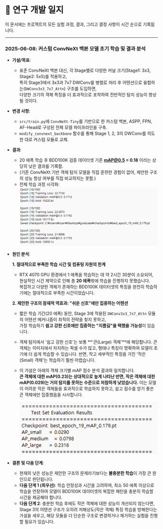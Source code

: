 # 🔬 연구 개발 일지

이 문서에는 프로젝트의 모든 실험 과정, 결과, 그리고 결정 사항이 시간 순으로 기록됩니다.

---


### 2025-06-08: 커스텀 ConvNeXt 백본 모델 초기 학습 및 결과 분석

-   **가설/목표**:
    -   표준 ConvNeXt 백본 대신, 각 Stage별로 다양한 커널 크기(Stage1: 3x3, Stage2: 5x5)를 적용하고,  
        특히 Stage3에서 3x3과 7x7 DWConv를 병렬로 처리 후 어텐션으로 융합하는(`DWConv3x3_7x7_Attn`) 구조를 도입하면,  
        다양한 크기의 객체 특징을 더 효과적으로 포착하여 전반적인 탐지 성능이 향상될 것이다.
-   **변경 사항**:
    -   `src/train.py`에 `ConvNeXt-Tiny`를 기반으로 한 커스텀 백본, ASPP, FPN, AF-Head로 구성된 전체 모델 파이프라인을 구축.
    -   `modify_convnext_backbone` 함수를 통해 Stage 1, 2, 3의 DWConv를 의도한 대로 커스텀 모듈로 교체.
-   **결과**:
    -   20 에폭 학습 후 BDD100K 검증 데이터셋 기준 **mAP@0.5 = 0.18** 이라는 상당히 낮은 결과를 기록함.
    -   (기존 ConvNeXt 기반 객체 탐지 모델을 직접 훈련한 경험이 없어, 제안한 구조의 성능 향상 여부를 직접 비교하지는 못함.)
    -   전체 학습 과정 시각화:
        ![학습 결과](docs/06_01_result.png)
-   **원인 분석**:

    **1. 절대적으로 부족한 학습 시간 및 컴퓨팅 자원의 한계**
    -   RTX 4070 GPU 환경에서 1 에폭을 학습하는 데 약 2시간 30분이 소요되어, 현실적인 시간 제약으로 인해 총 **20 에폭**밖에 학습을 진행하지 못했습니다.  
        복잡하고 다양한 객체가 존재하는 BDD100K 데이터셋의 특징을 완전히 학습하기에는 절대적으로 부족한 시간이었습니다.

    **2. 제안한 구조의 잠재적 역효과: "쉬운 신호"에만 집중하는 어텐션**
    -   짧은 학습 기간(20 에폭) 동안, Stage 3에 적용된 `DWConv3x3_7x7_Attn` 모듈의 어텐션 메커니즘이 최적의 전략을 찾지 못하고,  
        가장 학습하기 **쉽고 강한 신호에만 집중하는 "지름길"을 택했을 가능성**이 있습니다.
    -   객체 탐지에서 '쉽고 강한 신호'는 보통 **'큰(Large) 객체'**에 해당합니다.
        큰 객체는 이미지에서 차지하는 픽셀 수가 많고, 형태나 특징이 명확하여 모델이 초기에 더 쉽게 학습할 수 있습니다. 반면, 작고 세부적인 특징을 가진 '작은(Small) 객체'는 학습하기 훨씬 어렵습니다.
    -   이 가설은 아래의 객체 크기별 mAP 점수 분석 결과와 일치합니다.  
        **큰 객체에 대한 mAP(0.23)는 상대적으로 높게 나타난 반면, 작은 객체에 대한 mAP(0.029)는 거의 탐지를 못하는 수준으로 처참하게 낮았습니다.** 이는 모델이 어려운 작은 객체들을 효과적으로 학습하지 못하고, 쉽고 점수를 얻기 좋은 큰 객체에만 집중했음을 시사합니다.
        
        ![객체 크기별 mAP 분석](docs/map_by_size.png)

-   **결론 및 다음 단계**:
    -   현재의 낮은 성능은 제안한 구조의 문제라기보다는 **불충분한 학습**이 가장 큰 원인으로 판단됩니다.
    -   **다음 단계 1 (최우선)**: 학습 안정성과 시간을 고려하여, 최소 50 에폭 이상으로 학습을 연장하여 모델이 BDD100K 데이터셋의 복잡한 패턴을 충분히 학습할 시간을 제공해야 합니다.
    -   **다음 단계 2**: 충분한 학습 후에도 작은 객체에 대한 성능이 개선되지 않는다면, Stage 3의 어텐션 구조가 오히려 저해상도(작은 객체) 특징 학습을 방해한다는 가설을 세우고, 해당 모듈을 더 단순한 구조로 변경하거나 제거하는 실험을 진행할 필요가 있습니다.
